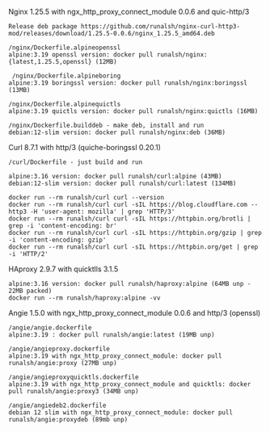 Nginx 1.25.5 with ngx_http_proxy_connect_module 0.0.6 and quic-http/3

    Release deb package https://github.com/runalsh/nginx-curl-http3-mod/releases/download/1.25.5-0.0.6/nginx_1.25.5_amd64.deb
    
    /nginx/Dockerfile.alpineopenssl
    alpine:3.19 openssl version: docker pull runalsh/nginx:{latest,1.25.5,openssl} (12MB)

     /nginx/Dockerfile.alpineboring
    alpine:3.19 boringssl version: docker pull runalsh/nginx:boringssl (13MB)

    /nginx/Dockerfile.alpinequictls
    alpine:3.19 quictls version: docker pull runalsh/nginx:quictls (16MB)

    /nginx/Dockerfile.builddeb - make deb, install and run
    debian:12-slim version: docker pull runalsh/nginx:deb (36MB)

Curl 8.7.1 with http/3 (quiche-boringssl 0.20.1)

    /curl/Dockerfile - just build and run 

    alpine:3.16 version: docker pull runalsh/curl:alpine (43MB)
    debian:12-slim version: docker pull runalsh/curl:latest (134MB)

    docker run --rm runalsh/curl curl --version
    docker run --rm runalsh/curl curl -sIL https://blog.cloudflare.com --http3 -H 'user-agent: mozilla' | grep 'HTTP/3'    
    docker run --rm runalsh/curl curl -sIL https://httpbin.org/brotli | grep -i 'content-encoding: br'
    docker run --rm runalsh/curl curl -sIL https://httpbin.org/gzip | grep -i 'content-encoding: gzip'
    docker run --rm runalsh/curl curl -sIL https://httpbin.org/get | grep -i 'HTTP/2'

HAproxy 2.9.7 with quicktlls 3.1.5

    alpine:3.16 version: docker pull runalsh/haproxy:alpine (64MB unp - 22MB packed)
    docker run --rm runalsh/haproxy:alpine -vv
    
Angie 1.5.0 with ngx_http_proxy_connect_module 0.0.6 and http/3 (openssl)
    
    /angie/angie.dockerfile
    alpine:3.19 : docker pull runalsh/angie:latest (19MB unp)

    /angie/angieproxy.dockerfile
    alpine:3.19 with ngx_http_proxy_connect_module: docker pull runalsh/angie:proxy (27MB unp)

    /angie/angieproxyquicktls.dockerfile
    alpine:3.19 with ngx_http_proxy_connect_module and quicktls: docker pull runalsh/angie:proxy3 (34MB unp)

    /angie/angiedeb2.dockerfile
    debian 12 slim with ngx_http_proxy_connect_module: docker pull runalsh/angie:proxydeb (89mb unp)

    
